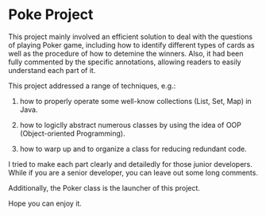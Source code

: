 # Poke Project

This project mainly involved an efficient solution to deal with the questions of playing Poker game, including how to identify different types of cards as well as the procedure of how to detemine the winners. Also, it had been fully commented by the specific annotations, allowing readers to easily understand each part of it. 

This project addressed a range of techniques, e.g.:

1. how to properly operate some well-know collections (List, Set, Map) in Java.

2. how to logiclly abstract numerous classes by using the idea of OOP (Object-oriented Programming).

3. how to warp up and to organize a class for reducing redundant code.

I tried to make each part clearly and detailedly for those junior developers. While if you are a senior developer, you can leave out some long comments. 

Additionally, the Poker class is the launcher of this project.

Hope you can enjoy it.




